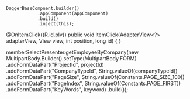     DaggerBaseCompnent.builder()
                .appComponent(appComponent)
                .build()
                .inject(this);

  @OnItemClick({R.id.plv})
    public void itemClick(AdapterView<?> adapterView, View view, int position, long id) {
    }


  memberSelectPresenter.getEmployeeByCompany(new MultipartBody.Builder().setType(MultipartBody.FORM)
                .addFormDataPart("ProjectId", projectId)
                .addFormDataPart("CompanyTypeId", String.valueOf(companyTypeId))
                .addFormDataPart("PageSize", String.valueOf(Constants.PAGE_SIZE_100))
                .addFormDataPart("PageIndex", String.valueOf(Constants.PAGE_FIRST))
                .addFormDataPart("KeyWords", keyword)
                .build());